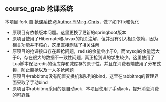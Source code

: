 ## course_grab 抢课系统

本项目 fork 自 [抢课系统 @Author YiMing-Chris](https://github.com/YiMing-Chris/project)，做了如下fix和优化

- 原项目有依赖版本问题。这里更换了更新的springboot版本
- 原项目使用了Hibernate和Javax的相关注解，但并没有引入相关依赖，因为相关功能并不核心，这里直接删除了相关注解
- 原项目的抢课接口存在超抢问题，redis的余量会小于0，而mysql的余量远大于0，存在很大的数据不一致性问题，真正抢到课的学生较少。这里使用了Lua脚本保证redis的读库存和减库存的原子性，并且在消费者端使用了分布式锁，防止超抢以及一人多抢问题
- 原项目中rabbitmq没有配置交换机和队列的bind，这里在rabbitmq的管理界面采取了手动bind
- 原项目中rabbitmq采用的是自动ack，本项目使用了手动ack，提升消息消费的可靠性

